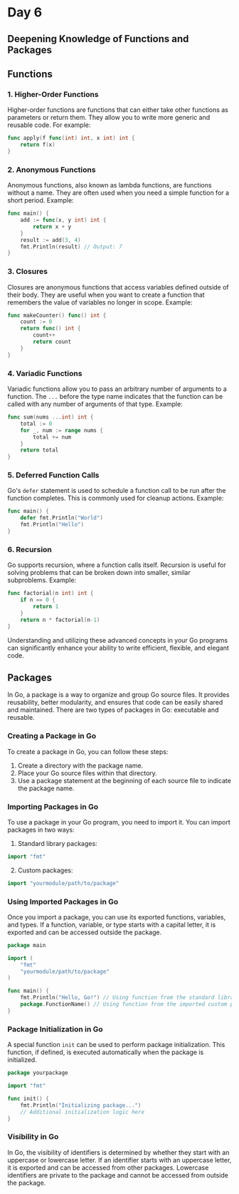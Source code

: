 # Day 6

## Deepening Knowledge of Functions and Packages

## Functions

### 1. Higher-Order Functions

Higher-order functions are functions that can either take other functions as parameters or return them. They allow you to write more generic and reusable code. For example:

```go
func apply(f func(int) int, x int) int {
    return f(x)
}
```

### 2. Anonymous Functions

Anonymous functions, also known as lambda functions, are functions without a name. They are often used when you need a simple function for a short period. Example:

```go
func main() {
    add := func(x, y int) int {
        return x + y
    }
    result := add(3, 4)
    fmt.Println(result) // Output: 7
}
```

### 3. Closures

Closures are anonymous functions that access variables defined outside of their body. They are useful when you want to create a function that remembers the value of variables no longer in scope. Example:

```go
func makeCounter() func() int {
    count := 0
    return func() int {
        count++
        return count
    }
}
```

### 4. Variadic Functions

Variadic functions allow you to pass an arbitrary number of arguments to a function. The `...` before the type name indicates that the function can be called with any number of arguments of that type. Example:

```go
func sum(nums ...int) int {
    total := 0
    for _, num := range nums {
        total += num
    }
    return total
}
```

### 5. Deferred Function Calls

Go's `defer` statement is used to schedule a function call to be run after the function completes. This is commonly used for cleanup actions. Example:

```go
func main() {
    defer fmt.Println("World")
    fmt.Println("Hello")
}
```

### 6. Recursion

Go supports recursion, where a function calls itself. Recursion is useful for solving problems that can be broken down into smaller, similar subproblems. Example:

```go
func factorial(n int) int {
    if n == 0 {
        return 1
    }
    return n * factorial(n-1)
}
```

Understanding and utilizing these advanced concepts in your Go programs can significantly enhance your ability to write efficient, flexible, and elegant code.

## Packages

In Go, a package is a way to organize and group Go source files. It provides reusability, better modularity, and ensures that code can be easily shared and maintained. There are two types of packages in Go: executable and reusable.

### Creating a Package in Go

To create a package in Go, you can follow these steps:

1. Create a directory with the package name.
2. Place your Go source files within that directory.
3. Use a package statement at the beginning of each source file to indicate the package name.

### Importing Packages in Go

To use a package in your Go program, you need to import it. You can import packages in two ways:

1. Standard library packages:

```go
import "fmt"
```

2. Custom packages:

```go
import "yourmodule/path/to/package"
```

### Using Imported Packages in Go

Once you import a package, you can use its exported functions, variables, and types. If a function, variable, or type starts with a capital letter, it is exported and can be accessed outside the package.

```go
package main

import (
    "fmt"
    "yourmodule/path/to/package"
)

func main() {
    fmt.Println("Hello, Go!") // Using function from the standard library package
    package.FunctionName() // Using function from the imported custom package
}
```

### Package Initialization in Go

A special function `init` can be used to perform package initialization. This function, if defined, is executed automatically when the package is initialized.

```go
package yourpackage

import "fmt"

func init() {
    fmt.Println("Initializing package...")
    // Additional initialization logic here
}
```

### Visibility in Go

In Go, the visibility of identifiers is determined by whether they start with an uppercase or lowercase letter. If an identifier starts with an uppercase letter, it is exported and can be accessed from other packages. Lowercase identifiers are private to the package and cannot be accessed from outside the package.
